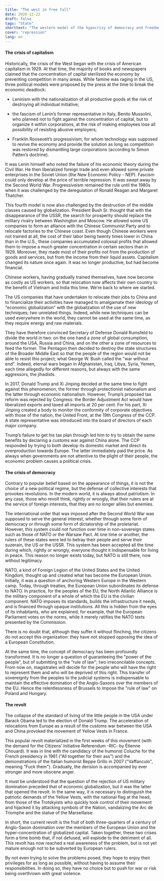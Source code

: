 ```yaml
---
title: "The west in free fall"
date: 2020-12-22
draft: false
tags: "State"
shorttext: "The western model of the hypocrisy of democracy and freedom no longer manages to fool people so that it remains believable."
cover: "repression"
lang: en
---
```


#### The crisis of capitalism

Historically, the crisis of the West began with the crisis of American capitalism in 1929. At that time, the majority of books and newspapers claimed that the concentration of capital sterilized the economy by preventing competition in many areas. While famine was raging in the US, three political models were proposed by the press at the time to break the economic deadlock:

  - Leninism with the nationalization of all productive goods at the risk of destroying all individual initiative;

  - the fascism of Lenin’s former representative in Italy, Benito Mussolini, who planned not to fight against the concentration of capital, but to organize it within corporations, at the risk of making employees lose all possibility of resisting abusive employers;

  - Franklin Roosevelt’s progressivism, for whom technology was supposed to revive the economy and provide the solution as long as competition was restored by dismantling large corporations (according to Simon Patten’s doctrine).

It was Lenin himself who noted the failure of his economic theory during the Civil War. He then liberalized foreign trade and even allowed some private enterprises in the Soviet Union (the New Economic Policy - NEP). Fascism could only develop at the price of terrible repression. It was swept away by the Second World War. Progressiveism remained the rule until the 1980s when it was challenged by the deregulation of Ronald Reagan and Margaret Thatcher.

This fourth model is now also challenged by the destruction of the middle classes caused by globalization. President Bush Sr. thought that with the disappearance of the USSR, the search for prosperity should replace the military rivalry between Washington and Moscow. He allowed some US companies to form an alliance with the Chinese Communist Party and to relocate factories to the Chinese coast. Even though Chinese workers were not trained at all, the cost of their labor being twenty times lower in China than in the U.S., these companies accumulated colossal profits that allowed them to impose a much greater concentration in certain sectors than in 1929. Moreover, they made most of their profits not from the production of goods and services, but from the income from their liquid assets. Capitalism changed its nature once again. It was no longer productive, but had become financial.

Chinese workers, having gradually trained themselves, have now become as costly as US workers, so that relocation now affects their own country to the benefit of Vietnam and India this time. We’re back to where we started.

The US companies that have undertaken to relocate their jobs to China and to financialize their activities have managed to amalgamate their ideology of "economic globalization" with the globalization of the use of new techniques; two unrelated things. Indeed, while new techniques can be used everywhere in the world, they cannot be used at the same time, as they require energy and raw materials.

They have therefore convinced Secretary of Defense Donald Rumsfeld to divide the world in two: on the one hand a zone of global consumption, around the USA, Russia and China, and on the other a zone of resources to feed the former. The Pentagon then decided to destroy the state structures of the Broader Middle East so that the people of the region would not be able to resist this project; what George W. Bush called the "war without end". Indeed, eternal wars began in Afghanistan, Iraq, Libya, Syria, Yemen, each time allegedly for different reasons, but always with the same aggressors, the jihadists.

In 2017, Donald Trump and Xi Jinping decided at the same time to fight against this phenomenon, the former through protectionist nationalism and the latter through economic nationalism. However, Trump’s proposed tax reform was rejected by Congress: the Border Adjustment Act would have liberalized exports and taxed all imports at 20 per cent. For his part, Xi Jinping created a body to monitor the conformity of corporate objectives with those of the nation, the United Front, at the 19th Congress of the CCP. A state representative was introduced into the board of directors of each major company.

Trump’s failure to get his tax plan through led him to try to obtain the same benefits by declaring a customs war against China alone. The CCP responded by trying to both develop its domestic market and direct its overproduction towards Europe. The latter immediately paid the price. As always when governments are not attentive to the plight of their people, the economic problem causes a political crisis.

#### The crisis of democracy

Contrary to popular belief based on the appearance of things, it is not the choice of a new political regime, but the defense of collective interests that provokes revolutions. In the modern world, it is always about patriotism. In any case, those who revolt think, rightly or wrongly, that their rulers are at the service of foreign interests, that they are no longer allies but enemies.

The international order that was imposed after the Second World War was supposed to serve the general interest, whether through some form of democracy or through some form of dictatorship of the proletariat. However, this system could not function over time in non-sovereign states such as those of NATO or the Warsaw Pact. At one time or another, the rulers of these states were led to betray their people and serve their suzerain, the US or the USSR. This system has been accepted all the time during which, rightly or wrongly, everyone thought it indispensable for living in peace. This reason no longer exists today, but NATO is still there, now without legitimacy.

NATO, a kind of Foreign Legion of the United States and the United Kingdom, thought up and created what has become the European Union. Initially, it was a question of anchoring Western Europe in the Western camp. Today, through treaties, the European Union subordinates its defense to NATO. In practice, for the peoples of the EU, the North Atlantic Alliance is the military component of a whole of which the EU is the civilian component. NATO imposes its standards, builds the infrastructure it needs, and is financed through opaque institutions. All this is hidden from the eyes of its inhabitants, who are explained, for example, that the European Parliament votes on the norms, while it merely ratifies the NATO texts presented by the Commission.

There is no doubt that, although they suffer it without flinching, the citizens do not accept this organization: they have not stopped opposing the idea of a European Constitution.

At the same time, the concept of democracy has been profoundly transformed. It is no longer a question of guaranteeing the "power of the people", but of submitting to the "rule of law"; two irreconcilable concepts. From now on, magistrates will decide for the people who will have the right to represent them and who will be deprived of this right. This transfer of sovereignty from the peoples to the judicial systems is indispensable to maintain the effective domination of the Anglo-Saxons over the members of the EU. Hence the relentlessness of Brussels to impose the "rule of law" on Poland and Hungary.

#### The revolt

The collapse of the standard of living of the little people in the USA under Barack Obama led to the election of Donald Trump. The acceleration of relocations from Europe as a result of the customs war between the USA and China provoked the movement of Yellow Vests in France.

This popular revolt materialized in the first weeks of this movement (with the demand for the Citizens’ Initiative Referendum -RIC- by Étienne Chouard). It was in line with the candidacy of the humorist Coluche for the French presidency in 1981 ("All together for their ass") and the demonstrations of the Italian humorist Beppe Grillo in 2007 ("Vaffanculo", meaning "Fuck them"). Gradually, the derision is accompanied by ever stronger and more obscene anger.

It must be understood that the question of the rejection of US military domination preceded that of economic globalization, but it was the latter that opened the revolt. In the same way, it is necessary to distinguish the patriotic demands of the Yellow Vests, with the national flag at the head, from those of the Trotskyists who quickly took control of their movement and hijacked it by attacking symbols of the Nation, vandalizing the Arc de Triomphe and the statue of the Marseillaise.

In short, the current revolt is the fruit of both three-quarters of a century of Anglo-Saxon domination over the members of the European Union and the hyper-concentration of globalized capital. Taken together, these two crises form a time bomb that, if not defused, will explode to the detriment of all. This revolt has now reached a real awareness of the problem, but is not yet mature enough not to be subverted by European rulers.

By not even trying to solve the problems posed, they hope to enjoy their privileges for as long as possible, without having to assume their responsibilities. In doing so, they have no choice but to push for war or risk being overthrown with great violence.

